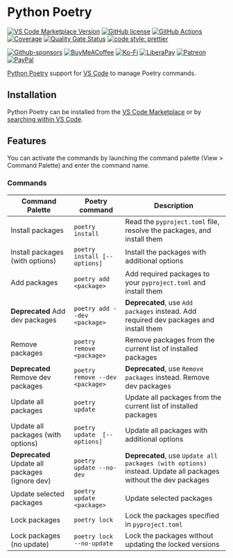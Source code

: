 # Python Poetry

[![VS Code Marketplace Version](https://img.shields.io/visual-studio-marketplace/v/zeshuaro.vscode-python-poetry)](https://marketplace.visualstudio.com/items?itemName=zeshuaro.vscode-python-poetry)
[![GitHub license](https://img.shields.io/github/license/zeshuaro/vscode-poetry)](https://github.com/zeshuaro/vscode-poetry/blob/main/LICENSE)
[![GitHub Actions](https://github.com/zeshuaro/vscode-poetry/actions/workflows/github-actions.yml/badge.svg)](https://github.com/zeshuaro/vscode-poetry/actions/workflows/github-actions.yml)
[![Coverage](https://sonarcloud.io/api/project_badges/measure?project=vscode-poetry&metric=coverage)](https://sonarcloud.io/summary/new_code?id=vscode-poetry)
[![Quality Gate Status](https://sonarcloud.io/api/project_badges/measure?project=vscode-poetry&metric=alert_status)](https://sonarcloud.io/summary/new_code?id=vscode-poetry)
[![code style: prettier](https://img.shields.io/badge/code_style-prettier-ff69b4.svg)](https://github.com/prettier/prettier)

[![Github-sponsors](https://img.shields.io/badge/sponsor-30363D?style=for-the-badge&logo=GitHub-Sponsors&logoColor=#EA4AAA)](https://github.com/sponsors/zeshuaro)
[![BuyMeACoffee](https://img.shields.io/badge/Buy%20Me%20a%20Coffee-ffdd00?style=for-the-badge&logo=buy-me-a-coffee&logoColor=black)](https://www.buymeacoffee.com/zeshuaro)
[![Ko-Fi](https://img.shields.io/badge/Ko--fi-F16061?style=for-the-badge&logo=ko-fi&logoColor=white)](https://ko-fi.com/zeshuaro)
[![LiberaPay](https://img.shields.io/badge/Liberapay-F6C915?style=for-the-badge&logo=liberapay&logoColor=black)](https://liberapay.com/zeshuaro/)
[![Patreon](https://img.shields.io/badge/Patreon-F96854?style=for-the-badge&logo=patreon&logoColor=white)](https://patreon.com/zeshuaro)
[![PayPal](https://img.shields.io/badge/PayPal-00457C?style=for-the-badge&logo=paypal&logoColor=white)](https://paypal.me/JoshuaTang)

[Python Poetry](https://python-poetry.org/) support for [VS Code](https://code.visualstudio.com/) to manage Poetry commands.


## Installation

Python Poetry can be installed from the [VS Code Marketplace](https://marketplace.visualstudio.com/items?itemName=zeshuaro.vscode-python-poetry) or by [searching within VS Code](https://code.visualstudio.com/docs/editor/extension-gallery#_search-for-an-extension).

## Features

You can activate the commands by launching the command palette (View > Command Palette) and enter the command name.

### Commands

| Command Palette                                 | Poetry command                  | Description                                                                                                    |
| ----------------------------------------------- | ------------------------------- | -------------------------------------------------------------------------------------------------------------- |
| Install packages                                | `poetry install`                | Read the `pyproject.toml` file, resolve the packages, and install them                                         |
| Install packages (with options)                 | `poetry install [--options]`    | Install the packages with additional options                                                                   |
| Add packages                                    | `poetry add <package>`          | Add required packages to your `pyproject.toml` and install them                                                |
| **Deprecated** Add dev packages                 | `poetry add --dev <package>`    | **Deprecated**, use `Add packages` instead. Add required dev packages and install them                         |
| Remove packages                                 | `poetry remove <package>`       | Remove packages from the current list of installed packages                                                    |
| **Deprecated** Remove dev packages              | `poetry remove --dev <package>` | **Deprecated**, use `Remove packages` instead. Remove dev packages                                             |
| Update all packages                             | `poetry update`                 | Update all packages from the current list of installed packages                                                |
| Update all packages (with options)              | `poetry update  [--options]`    | Update all packages with additional options                                                                    |
| **Deprecated** Update all packages (ignore dev) | `poetry update --no-dev`        | **Deprecated**, use `Update all packages (with options)` instead. Update all packages without the dev packages |
| Update selected packages                        | `poetry update <package>`       | Update selected packages                                                                                       |
| Lock packages                                   | `poetry lock`                   | Lock the packages specified in `pyproject.toml`                                                                |
| Lock packages (no update)                       | `poetry lock --no-update`       | Lock the packages without updating the locked versions                                                         |
